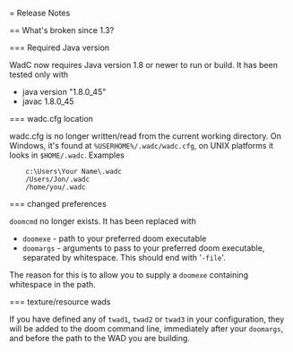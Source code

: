 = Release Notes

== What's broken since 1.3?

=== Required Java version

WadC now requires Java version 1.8 or newer to run or build. It has been
tested only with

* java version "1.8.0\_45"
* javac 1.8.0\_45

=== wadc.cfg location

wadc.cfg is no longer written/read from the current working directory. On
Windows, it's found at `%USERHOME%/.wadc/wadc.cfg`, on UNIX platforms it
looks in `$HOME/.wadc`. Examples

```
    c:\Users\Your Name\.wadc
    /Users/Jon/.wadc
    /home/you/.wadc
```

=== changed preferences

`doomcmd` no longer exists. It has been replaced with

 * `doomexe`  - path to your preferred doom executable
 * `doomargs` - arguments to pass to your preferred doom executable,
                separated by whitespace. This should end with '`-file`'.

The reason for this is to allow you to supply a `doomexe` containing
whitespace in the path.

=== texture/resource wads

If you have defined any of `twad1`, `twad2` or `twad3` in your
configuration, they will be added to the doom command line, immediately
after your `doomargs`, and before the path to the WAD you are building.
